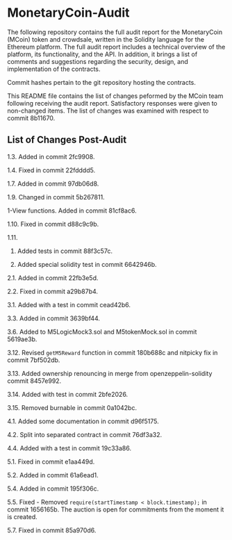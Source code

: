 # MonetaryCoin-Audit

The following repository contains the full audit report for the MonetaryCoin (MCoin) token and crowdsale, written in the Solidity language for the Ethereum platform.
The full audit report includes a technical overview of the platform, its functionality, and the API. 
In addition, it brings a list of comments and suggestions regarding the security, design, and implementation of the contracts.

Commit hashes pertain to the git repository hosting the contracts.

This README file contains the list of changes peformed by the MCoin team following receiving the audit report. 
Satisfactory responses were given to non-changed items.
The list of changes was examined with respect to commit 8b11670.

## List of Changes Post-Audit
1.3.	Added in commit 2fc9908.

1.4.	Fixed in commit 22fdddd5.

1.7.	Added in commit 97db06d8.

1.9.	Changed in commit 5b267811.

1-View functions.	Added in commit 81cf8ac6.

1.10.	Fixed in commit d88c9c9b.

1.11. 

  1. Added tests in commit 88f3c57c.
  
  2. Added special solidity test in commit 6642946b.

2.1.	Added in commit 22fb3e5d.

2.2.	Fixed in commit a29b87b4.

3.1.	Added with a test in commit cead42b6.

3.3.	Added in commit 3639bf44.

3.6.	Added to M5LogicMock3.sol and M5tokenMock.sol in commit 5619ae3b.

3.12.	Revised `getM5Reward` function in commit 180b688c and nitpicky fix in commit 7bf502db.

3.13.	Added ownership renouncing in merge from openzeppelin-solidity commit 8457e992.

3.14.	Added with test in commit 2bfe2026.

3.15.	Removed burnable in commit 0a1042bc.

4.1.	Added some documentation in commit d96f5175.

4.2.	Split into separated contract in commit 76df3a32.

4.4.	Added with a test in commit 19c33a86.

5.1.	Fixed in commit e1aa449d.

5.2.	Added in commit 61a6ead1.

5.4.	Added in commit 195f306c.

5.5.	Fixed - Removed `require(startTimestamp < block.timestamp);` in commit 1656165b. The auction is open for commitments from the moment it is created.

5.7.	Fixed in commit 85a970d6.
